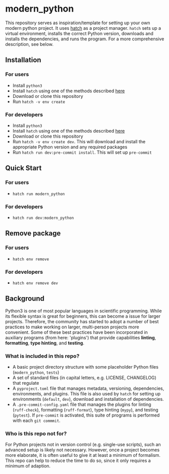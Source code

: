 modern_python
=========

This repository serves as inspiration/template for setting up your own modern python project.
It uses [hatch](https://hatch.pypa.io/latest/) as a project manager.
`hatch` sets up a virtual environment, installs the correct Python version, downloads and installs the dependencies, and runs the program.
For a more comprehensive description, see below.

## Installation

### For users

- Install `python3`
- Install `hatch` using one of the methods described [here](https://hatch.pypa.io/1.12/install/)
- Download or clone this repository
- Run `hatch -v env create`

### For developers

- Install `python3`
- Install `hatch` using one of the methods described [here](https://hatch.pypa.io/1.12/install/)
- Download or clone this repository
- Run `hatch -v env create dev`. This will download and install the appropriate Python version and any required packages
- Run `hatch run dev:pre-commit install`. This will set up `pre-commit`

## Quick Start

### For users

- `hatch run modern_python`

### For developers

- `hatch run dev:modern_python`

## Remove package

### For users

- `hatch env remove`

### For developers

- `hatch env remove dev`

## Background

Python3 is one of most popular languages in scientific programming.
While its flexible syntax is great for beginners, this can become a issue for larger projects.
Therefore, the community has started to adopt a number of best practices to make working on larger, multi-person projects more convenient.
Some of these best practices have been incorporated in auxiliary programs (from here: 'plugins') that provide capabilities **linting**, **formatting**, **type hinting**, and **testing**.

### What is included in this repo?

- A basic project directory structure with some placeholder Python files (`modern_python`, `tests`)
- A set of standard files (in capital letters, e.g. LICENSE, CHANGELOG) that regulate 
- A `pyproject.toml` file that manages metadata, versioning, dependencies, environments, and plugins. This file is also used by `hatch` for setting up environments (`default`, `dev`), download and installation of dependencies.
- A `.pre-commit-config.yaml` file that manages the plugins for linting (`ruff-check`), formatting (`ruff-format`), type hinting (`mypy`), and testing (`pytest`). If `pre-commit` is activated, this suite of programs is performed with each `git commmit`.

### Who is this repo not for?

For Python projects not in version control (e.g. single-use scripts), such an advanced setup is likely not necessary. 
However, once a project becomes more elaborate, it is often useful to give it at least a minimum of formalism.
This repo can help to reduce the time to do so, since it only requires a minimum of adaption.

